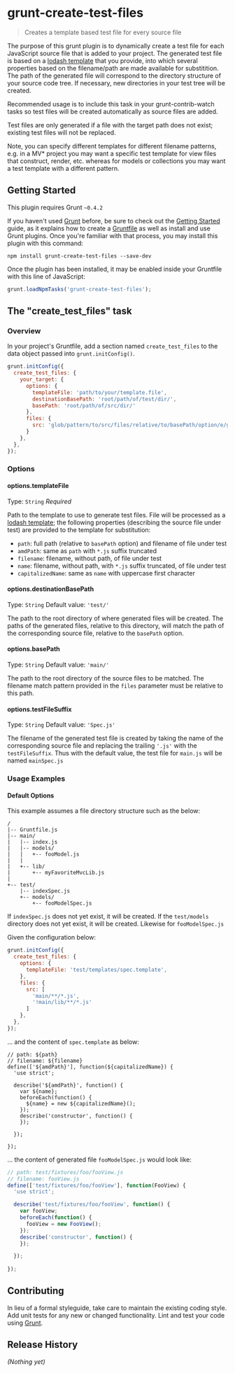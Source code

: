# grunt-create-test-files

> Creates a template based test file for every source file

The purpose of this grunt plugin is to dynamically create a test file for each JavaScript source file that is added to your project. The generated test file is based on a [lodash template](http://lodash.com/docs#template) that you provide, into which several properties based on the filename/path are made available for substitition. The path of the generated file will correspond to the directory structure of your source code tree. If necessary, new directories in your test tree will be created.

Recommended usage is to include this task in your grunt-contrib-watch tasks so test files will be created automatically as source files are added.

Test files are only generated if a file with the target path does not exist; existing test files will not be replaced.

Note, you can specify different templates for different filename patterns, e.g. in a MV* project you may want a specific test template for view files that construct, render, etc. whereas for models or collections you may want a test template with a different pattern.

## Getting Started
This plugin requires Grunt `~0.4.2`

If you haven't used [Grunt](http://gruntjs.com/) before, be sure to check out the [Getting Started](http://gruntjs.com/getting-started) guide, as it explains how to create a [Gruntfile](http://gruntjs.com/sample-gruntfile) as well as install and use Grunt plugins. Once you're familiar with that process, you may install this plugin with this command:

```shell
npm install grunt-create-test-files --save-dev
```

Once the plugin has been installed, it may be enabled inside your Gruntfile with this line of JavaScript:

```js
grunt.loadNpmTasks('grunt-create-test-files');
```

## The "create_test_files" task

### Overview
In your project's Gruntfile, add a section named `create_test_files` to the data object passed into `grunt.initConfig()`.

```js
grunt.initConfig({
  create_test_files: {
    your_target: {
      options: {
        templateFile: 'path/to/your/template.file',
        destinationBasePath: 'root/path/of/test/dir/',
        basePath: 'root/path/of/src/dir/'
      },
      files: {
        src: 'glob/pattern/to/src/files/relative/to/basePath/option/e/g/**/*.js'
      }
    },
  },
});
```

### Options

#### options.templateFile
Type: `String`
*Required*

Path to the template to use to generate test files. File will be processed as a [lodash template](http://lodash.com/docs#template); the following properties (describing the source file under test) are provided to the template for substitution:

* `path`: full path (relative to `basePath` option) and filename of file under test
* `amdPath`: same as `path` with `*.js` suffix truncated
* `filename`: filename, without path, of file under test
* `name`: filename, without path, with `*.js` suffix truncated, of file under test
* `capitalizedName`: same as `name` with uppercase first character

#### options.destinationBasePath
Type: `String`
Default value: `'test/'`

The path to the root directory of where generated files will be created. The paths of the generated files, relative to this directory, will match the path of the corresponding source file, relative to the `basePath` option.

#### options.basePath
Type: `String`
Default value: `'main/'`

The path to the root directory of the source files to be matched. The filename match pattern provided in the `files` parameter must be relative to this path.

#### options.testFileSuffix
Type: `String`
Default value: `'Spec.js'`

The filename of the generated test file is created by taking the name of the corresponding source file and replacing the trailing `'.js'` with the `testFileSuffix`. Thus with the default value, the test file for `main.js` will be named `mainSpec.js`

### Usage Examples

#### Default Options
This example assumes a file directory structure such as the below:
```
/
|-- Gruntfile.js
|-- main/
|   |-- index.js
|   |-- models/
|   |   +-- fooModel.js
|   |
|   +-- lib/
|       +-- myFavoriteMvcLib.js
|
+-- test/
    |-- indexSpec.js
    +-- models/
        +-- fooModelSpec.js
```

If `indexSpec.js` does not yet exist, it will be created. If the `test/models` directory does not yet exist, it will be created. Likewise for `fooModelSpec.js`


Given the configuration below:
```js
grunt.initConfig({
  create_test_files: {
    options: {
      templateFile: 'test/templates/spec.template',
    },
    files: {
      src: [
        'main/**/*.js',
        '!main/lib/**/*.js'
      ]
    },
  },
});
```

... and the content of `spec.template` as below:
```
// path: ${path}
// filename: ${filename}
define(['${amdPath}'], function(${capitalizedName}) {
  'use strict';

  describe('${amdPath}', function() {
    var ${name};
    beforeEach(function() {
      ${name} = new ${capitalizedName}();
    });
    describe('constructor', function() {
    });

  });
  
});
```

... the content of generated file `fooModelSpec.js` would look like:
```js
// path: test/fixtures/foo/fooView.js
// filename: fooView.js
define(['test/fixtures/foo/fooView'], function(FooView) {
  'use strict';

  describe('test/fixtures/foo/fooView', function() {
    var fooView;
    beforeEach(function() {
      fooView = new FooView();
    });
    describe('constructor', function() {
    });

  });
  
});
```

## Contributing
In lieu of a formal styleguide, take care to maintain the existing coding style. Add unit tests for any new or changed functionality. Lint and test your code using [Grunt](http://gruntjs.com/).

## Release History
_(Nothing yet)_
